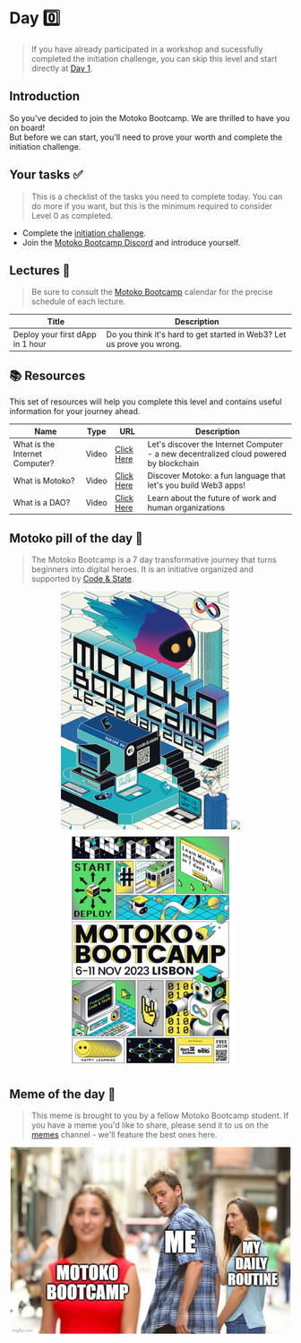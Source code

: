 # Day 0️⃣

> If you have already participated in a workshop and sucessfully completed the initiation challenge, you can skip this level and start directly at [Day 1](../level_1/README.md).

## Introduction

So you've decided to join the Motoko Bootcamp. We are thrilled to have you on board! <br/>
But before we can start, you'll need to prove your worth and complete the initiation challenge.

## Your tasks ✅

> This is a checklist of the tasks you need to complete today. You can do more if you want, but this is the minimum required to consider Level 0 as completed.

- Complete the [initiation challenge](./project/PROJECT.MD).
- Join the [Motoko Bootcamp Discord](https://discord.gg/vwEC5RcKBv) and introduce yourself.

## Lectures 🍿

> Be sure to consult the [Motoko Bootcamp](https://calendar.google.com/calendar/u/0/embed?src=c_1a1c0c95f41c3d5729532726aaa57d96e991c5d3254b0f9e02fdf4d9babf4401@group.calendar.google.com) calendar for the precise schedule of each lecture.

| Title                            | Description                                                            |
| -------------------------------- | ---------------------------------------------------------------------- |
| Deploy your first dApp in 1 hour | Do you think it's hard to get started in Web3? Let us prove you wrong. |

## 📚 Resources

This set of resources will help you complete this level and contains useful information for your journey ahead.

| Name                           | Type  | URL                                                       | Description                                                                            |
| ------------------------------ | ----- | --------------------------------------------------------- | -------------------------------------------------------------------------------------- |
| What is the Internet Computer? | Video | [Click Here](https://www.youtube.com/watch?v=UjMTYeMy_6Y) | Let's discover the Internet Computer - a new decentralized cloud powered by blockchain |
| What is Motoko?                | Video | [Click Here](https://www.youtube.com/watch?v=6YIBRI-1RJs) | Discover Motoko: a fun language that let's you build Web3 apps!                        |
| What is a DAO?                 | Video | [Click Here](https://www.youtube.com/watch?v=LbkNVP_hlfY) | Learn about the future of work and human organizations                                 |

## Motoko pill of the day 💊

> The Motoko Bootcamp is a 7 day transformative journey that turns beginners into digital heroes. It is an initiative organized and supported by [Code & State](https://www.codeandstate.com/).

<div style="text-align: center;">
    <img src="../../assets/level_0/guide/Poster-1.png" style="width: 300px; display: inline;" />
    <img src="../../assets/level_0/guide/Poster-2.png" style="width: 300px; display: inline;" />
    <img src="../../assets/level_0/guide/Poster-3.png" style="width: 300px; display: inline;" />
</div>

## Meme of the day 🙈

> This meme is brought to you by a fellow Motoko Bootcamp student. If you have a meme you'd like to share, please send it to us on the [memes](https://discord.gg/vwEC5RcKBv) channel - we'll feature the best ones here.

<div style="text-align: center;">
    <img src="../../assets/level_0/guide/meme_level_0.jpg" style="width: 500px;" />
</div>
